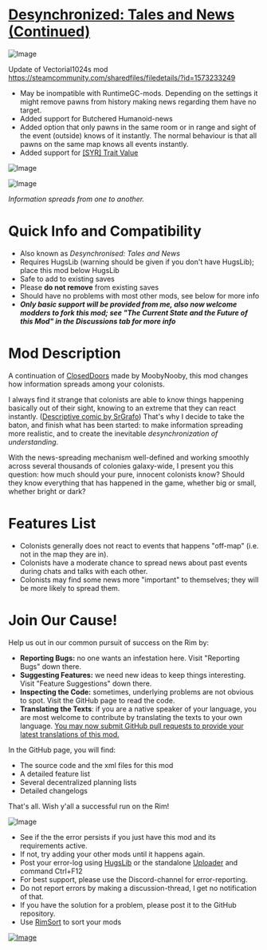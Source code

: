 # [Desynchronized: Tales and News (Continued)](https://steamcommunity.com/sharedfiles/filedetails/?id=2222607126)

![Image](https://i.imgur.com/buuPQel.png)

Update of Vectorial1024s mod
https://steamcommunity.com/sharedfiles/filedetails/?id=1573233249

- May be inompatible with RuntimeGC-mods. Depending on the settings it might remove pawns from history making news regarding them have no target.
- Added support for Butchered Humanoid-news
- Added option that only pawns in the same room or in range and sight of the event (outside) knows of it instantly. The normal behaviour is that all pawns on the same map knows all events instantly.
- Added support for [[SYR] Trait Value](https://steamcommunity.com/sharedfiles/filedetails/?id=2451324814)

![Image](https://i.imgur.com/pufA0kM.png)
	
![Image](https://i.imgur.com/Z4GOv8H.png)

*Information spreads from one to another.*

# Quick Info and Compatibility



- Also known as *Desynchronised: Tales and News*
- Requires HugsLib (warning should be given if you don't have HugsLib); place this mod below HugsLib
- Safe to add to existing saves
- Please **do not remove** from existing saves
- Should have no problems with most other mods, see below for more info
- ***Only basic support will be provided from me, also now welcome modders to fork this mod; see "The Current State and the Future of this Mod" in the Discussions tab for more info***


# Mod Description

A continuation of [ClosedDoors](https://steamcommunity.com/sharedfiles/filedetails/?id=1315706945) made by MoobyNooby, this mod changes how information spreads among your colonists.

I always find it strange that colonists are able to know things happening basically out of their sight, knowing to an extreme that they can react instantly. ([Descriptive comic by SrGrafo](https://rimworldme.tumblr.com/post/165485304313/innocent-prisoners-of-rimworld)) That's why I decide to take the baton, and finish what has been started: to make information spreading more realistic, and to create the inevitable *desynchronization of understanding*.

With the news-spreading mechanism well-defined and working smoothly across several thousands of colonies galaxy-wide, I present you this question: how much should your pure, innocent colonists know? Should they know everything that has happened in the game, whether big or small, whether bright or dark?

# Features List



- Colonists generally does not react to events that happens "off-map" (i.e. not in the map they are in).
- Colonists have a moderate chance to spread news about past events during chats and talks with each other.
- Colonists may find some news more "important" to themselves; they will be more likely to spread them.



# Join Our Cause!

Help us out in our common pursuit of success on the Rim by:


- **Reporting Bugs:** no one wants an infestation here. Visit "Reporting Bugs" down there.
- **Suggesting Features:** we need new ideas to keep things interesting. Visit "Feature Suggestions" down there.
- **Inspecting the Code:** sometimes, underlying problems are not obvious to spot. Visit the GitHub page to read the code.
- **Translating the Texts**: if you are a native speaker of your language, you are most welcome to contribute by translating the texts to your own language. <ins>You may now submit GitHub pull requests to provide your latest translations of this mod.</ins>


In the GitHub page, you will find:


- The source code and the xml files for this mod
- A detailed feature list
- Several decentralized planning lists
- Detailed changelogs



That's all. Wish y'all a successful run on the Rim!


![Image](https://i.imgur.com/PwoNOj4.png)



-  See if the the error persists if you just have this mod and its requirements active.
-  If not, try adding your other mods until it happens again.
-  Post your error-log using [HugsLib](https://steamcommunity.com/workshop/filedetails/?id=818773962) or the standalone [Uploader](https://steamcommunity.com/sharedfiles/filedetails/?id=2873415404) and command Ctrl+F12
-  For best support, please use the Discord-channel for error-reporting.
-  Do not report errors by making a discussion-thread, I get no notification of that.
-  If you have the solution for a problem, please post it to the GitHub repository.
-  Use [RimSort](https://github.com/RimSort/RimSort/releases/latest) to sort your mods



[![Image](https://img.shields.io/github/v/release/emipa606/Desynchronized?label=latest%20version&style=plastic&color=9f1111&labelColor=black)](https://steamcommunity.com/sharedfiles/filedetails/changelog/2222607126)
